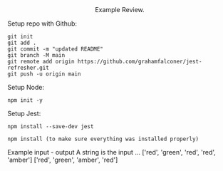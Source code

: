 <div align="center">
Example Review.
</div>

Setup repo with Github:

```
git init 
git add . 
git commit -m "updated README"
git branch -M main
git remote add origin https://github.com/grahamfalconer/jest-refresher.git
git push -u origin main
```

Setup Node:

```
npm init -y
```

Setup Jest:

```
npm install --save-dev jest
```
```
npm install (to make sure everything was installed properly)
```



Example input - output
A string is the input ...
['red', 'green', 'red', 'red', 'amber']
['red', 'green', 'amber', 'red']
